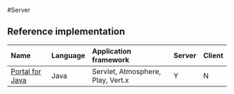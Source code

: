 #Server
## Reference implementation
| Name | Language | Application framework | Server | Client |
|:---|:---|:---|:---|:---|
| [Portal for Java](https://github.com/flowersinthesand/portal-java) | Java | Servlet, Atmosphere, Play, Vert.x | Y | N